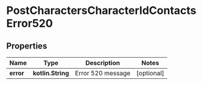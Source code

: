 
# PostCharactersCharacterIdContactsError520

## Properties
Name | Type | Description | Notes
------------ | ------------- | ------------- | -------------
**error** | **kotlin.String** | Error 520 message |  [optional]



